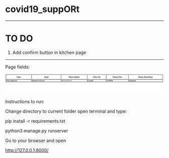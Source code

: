 # covid19_suppORt
---
# TO DO 
1) Add confirm button in kitchen page
---

Page fields:

![Image of Plot](page/page.JPG)

Instructions to run:

Change directory to current folder open terminal and type:


pip install -r requirements.txt

python3 manage.py runserver



Go to your browser and open

http://127.0.0.1:8000/
